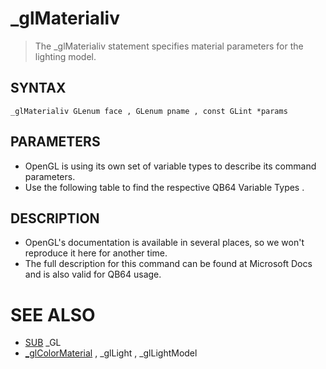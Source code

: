 # _glMaterialiv
> The _glMaterialiv statement specifies material parameters for the lighting model.

## SYNTAX
`_glMaterialiv GLenum face , GLenum pname , const GLint *params`

## PARAMETERS
* OpenGL is using its own set of variable types to describe its command parameters.
* Use the following table to find the respective QB64 Variable Types .


## DESCRIPTION
* OpenGL's documentation is available in several places, so we won't reproduce it here for another time.
* The full description for this command can be found at Microsoft Docs and is also valid for QB64 usage.


# SEE ALSO
* [SUB](SUB.md) _GL
* [_glColorMaterial](_glColorMaterial.md) , _glLight , _glLightModel

